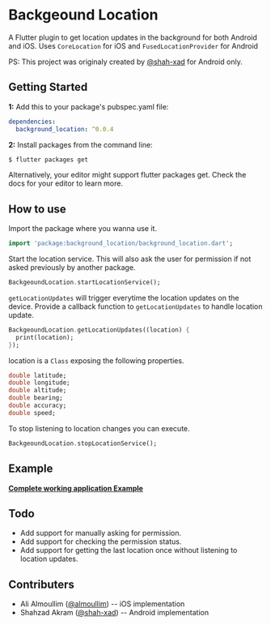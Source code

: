# Backgeound Location

A Flutter plugin to get location updates in the background for both Android and iOS. Uses `CoreLocation` for iOS and `FusedLocationProvider` for Android

PS: This project was originaly created by [@shah-xad](https://github.com/shah-xad/flutter_background_location) for Android only.

## Getting Started

**1:** Add this to your package's pubspec.yaml file:

```yaml
dependencies:
  background_location: ^0.0.4
```

**2:** Install packages from the command line:

```bash
$ flutter packages get
```

Alternatively, your editor might support flutter packages get. Check the docs for your editor to learn more.

## How to use

Import the package where you wanna use it.

```dart
import 'package:background_location/background_location.dart';
```

Start the location service. This will also ask the user for permission if not asked previously by another package.

```dart
BackgeoundLocation.startLocationService();
```

`getLocationUpdates` will trigger everytime the location updates on the device. Provide a callback function to `getLocationUpdates` to handle location update.

```dart
BackgeoundLocation.getLocationUpdates((location) {
  print(location);
});
```

location is a `Class` exposing the following properties.

```dart
double latitude;
double longitude;
double altitude;
double bearing;
double accuracy;
double speed;
```

To stop listening to location changes you can execute.

```dart
BackgeoundLocation.stopLocationService();
```

## Example

**[Complete working application Example](https://github.com/almoullim/background_location/tree/master/example)**

## Todo

- Add support for manually asking for permission.
- Add support for checking the permission status.
- Add support for getting the last location once without listening to location updates.

## Contributers

- Ali Almoullim ([@almoullim](https://github.com/Almoullim)) -- iOS implementation
- Shahzad Akram ([@shah-xad](https://github.com/shah-xad)) -- Android implementation
